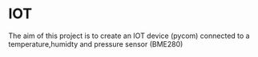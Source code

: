 # IOT


The aim of this project is to create an IOT device (pycom) connected to a temperature,humidty and pressure sensor (BME280)

